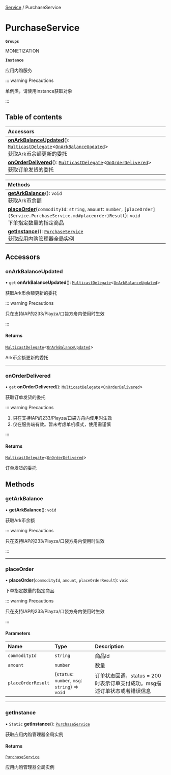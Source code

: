 [Service](../modules/Service.Service.md) / PurchaseService

# PurchaseService <Badge type="tip" text="Class" /> <Score text="PurchaseService" />

**`Groups`**

MONETIZATION

**`Instance`**

应用内购服务

::: warning Precautions

单例类，请使用instance获取对象

:::

## Table of contents

| Accessors |
| :-----|
| **[onArkBalanceUpdated](Service.PurchaseService.md#onarkbalanceupdated)**(): [`MulticastDelegate`](Type.MulticastDelegate.md)<[`OnArkBalanceUpdated`](../modules/Service.Service.md#onarkbalanceupdated)\> <br> 获取Ark币余额更新的委托|
| **[onOrderDelivered](Service.PurchaseService.md#onorderdelivered)**(): [`MulticastDelegate`](Type.MulticastDelegate.md)<[`OnOrderDelivered`](../modules/Service.Service.md#onorderdelivered)\> <br> 获取订单发货的委托|

| Methods |
| :-----|
| **[getArkBalance](Service.PurchaseService.md#getarkbalance)**(): `void` <br> 获取Ark币余额|
| **[placeOrder](Service.PurchaseService.md#placeorder)**(`commodityId`: `string`, `amount`: `number`, `[placeOrder](Service.PurchaseService.md#placeorder)Result`): `void` <br> 下单指定数量的指定商品|
| **[getInstance](Service.PurchaseService.md#getinstance)**(): [`PurchaseService`](Service.PurchaseService.md) <br> 获取应用内购管理器全局实例|

## Accessors

### onArkBalanceUpdated <Score text="onArkBalanceUpdated" /> 

• `get` **onArkBalanceUpdated**(): [`MulticastDelegate`](Type.MulticastDelegate.md)<[`OnArkBalanceUpdated`](../modules/Service.Service.md#onarkbalanceupdated)\> <Badge type="tip" text="client" />

获取Ark币余额更新的委托


::: warning Precautions

只在支持IAP的233/Playza/口袋方舟内使用时生效

:::

#### Returns

[`MulticastDelegate`](Type.MulticastDelegate.md)<[`OnArkBalanceUpdated`](../modules/Service.Service.md#onarkbalanceupdated)\>

Ark币余额更新的委托

___

### onOrderDelivered <Score text="onOrderDelivered" /> 

• `get` **onOrderDelivered**(): [`MulticastDelegate`](Type.MulticastDelegate.md)<[`OnOrderDelivered`](../modules/Service.Service.md#onorderdelivered)\> <Badge type="tip" text="server" />

获取订单发货的委托


::: warning Precautions

1. 只在支持IAP的233/Playza/口袋方舟内使用时生效
2. 仅在服务端有效。暂未考虑单机模式，使用需谨慎

:::

#### Returns

[`MulticastDelegate`](Type.MulticastDelegate.md)<[`OnOrderDelivered`](../modules/Service.Service.md#onorderdelivered)\>

订单发货的委托

## Methods

### getArkBalance <Score text="getArkBalance" /> 

• **getArkBalance**(): `void` <Badge type="tip" text="client" />

获取Ark币余额


::: warning Precautions

只在支持IAP的233/Playza/口袋方舟内使用时生效

:::


___

### placeOrder <Score text="placeOrder" /> 

• **placeOrder**(`commodityId`, `amount`, `placeOrderResult`): `void` <Badge type="tip" text="client" />

下单指定数量的指定商品


::: warning Precautions

只在支持IAP的233/Playza/口袋方舟内使用时生效

:::

#### Parameters

| Name | Type | Description |
| :------ | :------ | :------ |
| `commodityId` | `string` |  商品Id |
| `amount` | `number` |  数量 |
| `placeOrderResult` | (`status`: `number`, `msg`: `string`) => `void` |  订单状态回调，status = 200时表示订单支付成功。msg描述订单状态或者错误信息 |


___

### getInstance <Score text="getInstance" /> 

• `Static` **getInstance**(): [`PurchaseService`](Service.PurchaseService.md) 

获取应用内购管理器全局实例


#### Returns

[`PurchaseService`](Service.PurchaseService.md)

应用内购管理器全局实例

